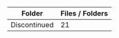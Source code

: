 | Folder       |   Files / Folders |
|--------------|-------------------|
| Discontinued |                21 |